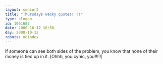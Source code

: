 ```yaml
---
layout: senior2
title: "Thursdays wacky quote!!!!!"
type: slogan
id: 1061683
date: 2000-10-12 16:50
day: 2000-10-12
robots: noindex
---
```

If someone can see both sides of the problem, you know that none of their money is tied up in it. [Ohhh, you cynic, you!!!!!]

